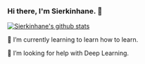 ### Hi there, I'm Sierkinhane. 👋
[![Sierkinhane's github stats](https://github-readme-stats.anuraghazra1.vercel.app/api?username=Sierkinhane&show_icons=true&theme=radical)](https://github.com/anuraghazra/github-readme-stats)

🌱 I’m currently learning to learn how to learn.

🤔 I’m looking for help with Deep Learning.
<!--
**Sierkinhane/Sierkinhane** is a ✨ _special_ ✨ repository because its `README.md` (this file) appears on your GitHub profile.

Here are some ideas to get you started:

- 🔭 I’m currently working on ...
- 🌱 I’m currently learning ...
- 👯 I’m looking to collaborate on ...
- 🤔 I’m looking for help with ...
- 💬 Ask me about ...
- 📫 How to reach me: ...
- 😄 Pronouns: ...
- ⚡ Fun fact: ...
-->
